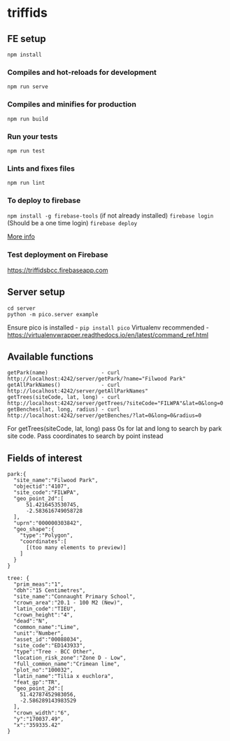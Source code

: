 # triffids

## FE setup
```
npm install
```

### Compiles and hot-reloads for development
```
npm run serve
```

### Compiles and minifies for production
```
npm run build
```

### Run your tests
```
npm run test
```

### Lints and fixes files
```
npm run lint
```

### To deploy to firebase
`npm install -g firebase-tools` (if not already installed)
`firebase login` (Should be a one time login)
`firebase deploy`

[More info](https://firebase.google.com/docs/hosting/deploying)

### Test deployment on Firebase
https://triffidsbcc.firebaseapp.com


## Server setup
```
cd server
python -m pico.server example
```

Ensure pico is installed - `pip install pico`
Virtualenv recommended - https://virtualenvwrapper.readthedocs.io/en/latest/command_ref.html

## Available functions
```
getPark(name)                 - curl http://localhost:4242/server/getPark/?name="Filwood Park"
getAllParkNames()             - curl http://localhost:4242/server/getAllParkNames"
getTrees(siteCode, lat, long) - curl http://localhost:4242/server/getTrees/?siteCode="FILWPA"&lat=0&long=0
getBenches(lat, long, radius) - curl http://localhost:4242/server/getBenches/?lat=0&long=0&radius=0
```

For getTrees(siteCode, lat, long) pass 0s for lat and long to search by park site code. Pass coordinates to search by point instead

## Fields of interest

```
park:{
  "site_name":"Filwood Park",
  "objectid":"4107",
  "site_code":"FILWPA",
  "geo_point_2d":[
      51.4216453530745,
      -2.583616749058728
  ],
  "uprn":"000000303842",
  "geo_shape":{
    "type":"Polygon",
    "coordinates":[
      [(too many elements to preview)]
    ]
  }
}

tree: {
  "prim_meas":"1",
  "dbh":"15 Centimetres",
  "site_name":"Connaught Primary School",
  "crown_area":"20.1 - 100 M2 (New)",
  "latin_code":"TIEU",
  "crown_height":"4",
  "dead":"N",
  "common_name":"Lime",
  "unit":"Number",
  "asset_id":"00088034",
  "site_code":"ED143933",
  "type":"Tree - BCC Other",
  "location_risk_zone":"Zone D - Low",
  "full_common_name":"Crimean lime",
  "plot_no":"100032",
  "latin_name":"Tilia x euchlora",
  "feat_gp":"TR",
  "geo_point_2d":[
    51.42787452983056,
    -2.586289143983529
  ],
  "crown_width":"6",
  "y":"170037.49",
  "x":"359335.42"
}
```



